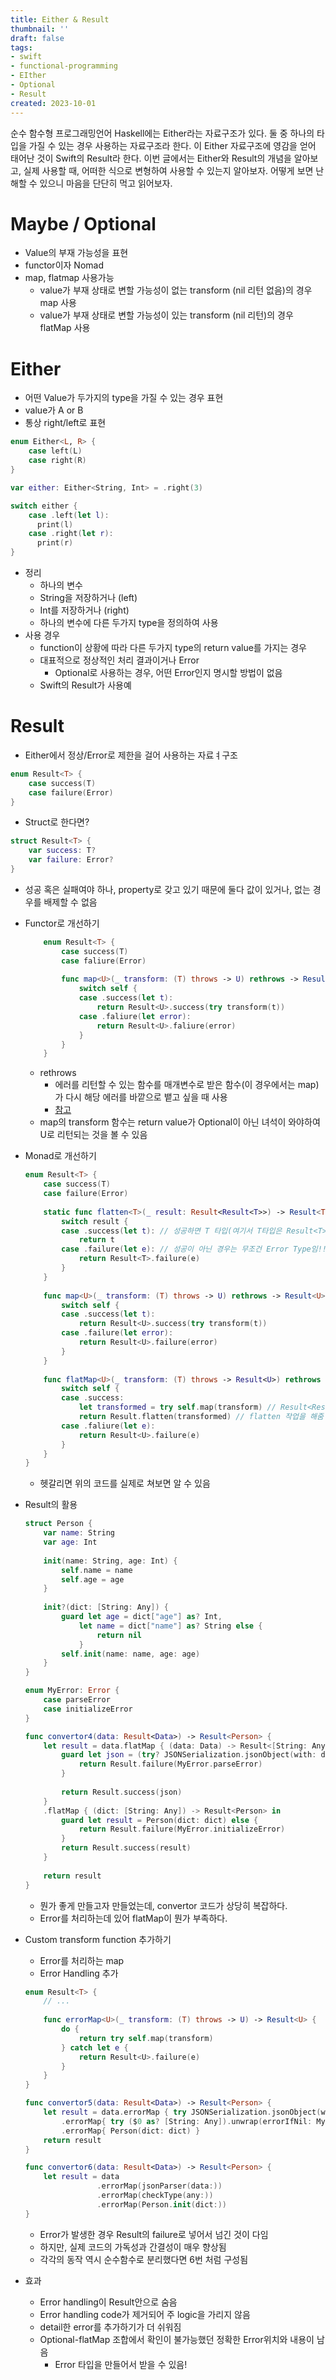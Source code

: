 ```yaml
---
title: Either & Result
thumbnail: ''
draft: false
tags:
- swift
- functional-programming
- EIther
- Optional
- Result
created: 2023-10-01
---
```


순수 함수형 프로그래밍언어 Haskell에는 Either라는 자료구조가 있다. 둘 중 하나의 타입을 가질 수 있는 경우 사용하는 자료구조라 한다. 이 Either 자료구조에 영감을 얻어 태어난 것이 Swift의 Result라 한다. 이번 글에서는 Either와 Result의 개념을 알아보고, 실제 사용할 때, 어떠한 식으로 변형하여 사용할 수 있는지 알아보자. 어떻게 보면 난해할 수 있으니 마음을 단단히 먹고 읽어보자.

# Maybe / Optional

* Value의 부재 가능성을 표현
* functor이자 Nomad
* map, flatmap 사용가능
  * value가 부재 상태로 변할 가능성이 없는 transform (nil 리턴 없음)의 경우 map 사용
  * value가 부재 상태로 변할 가능성이 있는 transform (nil 리턴)의 경우 flatMap 사용

# Either

* 어떤 Value가 두가지의 type을 가질 수 있는 경우 표현
* value가 A or B
* 통상 right/left로 표현

````swift
enum Either<L, R> {
    case left(L)
    case right(R)
}

var either: Either<String, Int> = .right(3)

switch either {
    case .left(let l):
      print(l)
    case .right(let r):
      print(r)
}
````

* 정리
  * 하나의 변수
  * String을 저장하거나 (left)
  * Int를 저장하거나 (right)
  * 하나의 변수에 다른 두가지 type을 정의하여 사용
* 사용 경우
  * function이 상황에 따라 다른 두가지 type의 return value를 가지는 경우
  * 대표적으로 정상적인 처리 결과이거나 Error
    * Optional로 사용하는 경우, 어떤 Error인지 명시할 방법이 없음
  * Swift의 Result가 사용예

# Result

* Either에서 정상/Error로 제한을 걸어 사용하는 자료ㅕ구조

````swift
enum Result<T> {
    case success(T)
    case failure(Error)
}
````

* Struct로 한다면?

````swift
struct Result<T> {
    var success: T?
    var failure: Error?
}
````

* 성공 혹은 실패여야 하나, property로 갖고 있기 때문에 둘다 값이 있거나, 없는 경우를 배제할 수 없음
* Functor로 개선하기
  ````swift
      enum Result<T> {
          case success(T)
          case faliure(Error)
          
          func map<U>(_ transform: (T) throws -> U) rethrows -> Result<U> {
              switch self {
              case .success(let t):
                  return Result<U>.success(try transform(t))
              case .faliure(let error):
                  return Result<U>.faliure(error)
              }
          }
      }
  ````
  
  * rethrows
    * 에러를 리턴할 수 있는 함수를 매개변수로 받은 함수(이 경우에서는 map)가 다시 해당 에러를 바깥으로 뱉고 싶을 때 사용
    * [참고](https://gwangyonglee.tistory.com/53)
  * map의 transform 함수는 return value가 Optional이 아닌 녀석이 와야하여 U로 리턴되는 것을 볼 수 있음
* Monad로 개선하기
  ````swift
  enum Result<T> {
      case success(T)
      case failure(Error)
      
      static func flatten<T>(_ result: Result<Result<T>>) -> Result<T> {
          switch result {
          case .success(let t): // 성공하면 T 타입(여기서 T타입은 Result<T>로 대응됨
              return t
          case .failure(let e): // 성공이 아닌 경우는 무조건 Error Type임!!
              return Result<T>.failure(e)
          }
      }
      
      func map<U>(_ transform: (T) throws -> U) rethrows -> Result<U> {
          switch self {
          case .success(let t):
              return Result<U>.success(try transform(t))
          case .failure(let error):
              return Result<U>.failure(error)
          }
      }
      
      func flatMap<U>(_ transform: (T) throws -> Result<U>) rethrows -> Result<U> {
          switch self {
          case .success:
              let transformed = try self.map(transform) // Result<Result<U>>: map은 transform이 완전 타입으로 리턴된다고 가정하고 Box를 한번 더 씌움
              return Result.flatten(transformed) // flatten 작업을 해줌
          case .faliure(let e):
              return Result<U>.failure(e)
          }
      }
  }
  ````
  
  * 헷갈리면 위의 코드를 실제로 쳐보면 알 수 있음
* Result의 활용
  ````swift
  struct Person {
      var name: String
      var age: Int
      
      init(name: String, age: Int) {
          self.name = name
          self.age = age
      }
      
      init?(dict: [String: Any]) {
          guard let age = dict["age"] as? Int,
              let name = dict["name"] as? String else {
                  return nil
              }
          self.init(name: name, age: age)
      }
  }
  
  enum MyError: Error {
      case parseError
      case initializeError
  }
  
  func convertor4(data: Result<Data>) -> Result<Person> {
      let result = data.flatMap { (data: Data) -> Result<[String: Any]> in
          guard let json = (try? JSONSerialization.jsonObject(with: data, options: [])) as? [String: Any] else {
              return Result.failure(MyError.parseError)
          }
          
          return Result.success(json)
      }
      .flatMap { (dict: [String: Any]) -> Result<Person> in
          guard let result = Person(dict: dict) else {
              return Result.failure(MyError.initializeError)
          }
          return Result.success(result)
      }
      
      return result
  }
  ````
  
  * 뭔가 좋게 만들고자 만들었는데, convertor 코드가 상당히 복잡하다.
  * Error를 처리하는데 있어 flatMap이 뭔가 부족하다.
* Custom transform function 추가하기
  * Error를 처리하는 map
  * Error Handling 추가
  ````swift
  enum Result<T> {
      // ...
      
      func errorMap<U>(_ transform: (T) throws -> U) -> Result<U> {
          do {
              return try self.map(transform)
          } catch let e {
              return Result<U>.failure(e)
          }
      }
  }
  
  func convertor5(data: Result<Data>) -> Result<Person> {
      let result = data.errorMap { try JSONSerialization.jsonObject(with: $0, options: []) }
          .errorMap{ try ($0 as? [String: Any]).unwrap(errorIfNil: MyError.castingError) }
          .errorMap{ Person(dict: dict) }
      return result
  }
  
  func convertor6(data: Result<Data>) -> Result<Person> {
      let result = data
                  .errorMap(jsonParser(data:))
                  .errorMap(checkType(any:))
                  .errorMap(Person.init(dict:))
  }
  ````
  
  * Error가 발생한 경우 Result의 failure로 넣어서 넘긴 것이 다임
  * 하지만, 실제 코드의 가독성과 간결성이 매우 향상됨
  * 각각의 동작 역시 순수함수로 분리했다면 6번 처럼 구성됨
* 효과
  * Error handling이 Result안으로 숨음
  * Error handling code가 제거되어 주 logic을 가리지 않음
  * detail한 error를 추가하기가 더 쉬워짐
  * Optional-flatMap 조합에서 확인이 불가능했던 정확한 Error위치와 내용이 남음
    * Error 타입을 만들어서 받을 수 있음!
